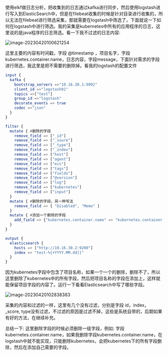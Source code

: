 使用elkf做日志分析，把收集到的日志通过kafka进行同步，然后使用logstash进行写入到ElasticSearch中，但是在filebeat收集的时候是针对目录进行收集的，所以无法在filebeat进行筛选采集，那就需要在logstash中筛选了，下面就说一下如何在logstash中进行筛选。我的采集是kubernetes中所有的应用程序的日志，这里说的是java程序的日志筛选。看一下我不过滤的日志内容:

![image-20230420100621254](C:\Users\11650\Documents\typora\Image\image-20230420100621254.png)

这里主要的内容有时间戳，字段 @timestamp ，项目名字，字段kubernetes.container.name，日志内容，字段message，下面针对需求的字段进行筛选，我这里是把不需要的删除掉。看我的logstash的配置文件

```elm
input {
  kafka {
    bootstrap_servers =>"10.16.30.1:9092"
    client_id =>"logstash01"
    topics =>["test"]
    group_id =>"logstash"
    decorate_events => true
    codec =>"json" 
  }
}

filter {
  mutate { #删除的字段
  	remove_field => ["_id"]
    remove_field => ["_soure"]
    remove_field => ["_type"]
    remove_field => ["_index"]
    remove_field => ["host"]
    remove_field => ["agent"]
    remove_field => ["ecs"]
    remove_field => ["tags"]
    remove_field => ["fields"]
    remove_field => ["@version"]
    remove_field => ["log"]
    remove_field => ["kubernetes"]
    remove_field => ["input"]
  }
  mutate { #删除的字段，另一种写法
	remove_field => [ "Disabled", "Memo" ]
  }  
  mutate { #添加一个删除的字段
    add_field => {"kubernetes.container.name" => "kubernetes.container.name"}
  } 
}

output {
  elasticsearch {
    hosts => ["http://10.16.30.2:9200"]
    index => "test-%{+YYYY.MM.dd]}"
  }
}
```

因为kubernetes字段中包含了项目名称，如果一个一个的删除，删除不了，所以这里删除了kubernetes中的所有字段，然后把项目名称的字段在添加上，这样就能保留项目字段的内容了。运行一下看看Elasticsearch中写了哪些字段。

![image-20230420102838383](C:\Users\11650\Documents\typora\Image\image-20230420102838383.png)

采集的内容和过滤的一样，这里有几个没有过滤，分别是字段 id，index，_score, type没有过滤，不过滤的原因是过滤不掉，这些是系统自带的，后期如果有好的方法，在继续补充。

总结一下: 这里删除字段的时候必须删除一级字段，例如: 字段kubernetes.container.name，如果我删除字段kubernetes.container.name，在logstash中就不能实现，只能删除kubernetes，会把kubernetes下的所有字段删除，然后在添加自己需要的字段。

